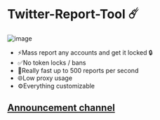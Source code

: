 # Twitter-Report-Tool ☄️

![image](https://github.com/user-attachments/assets/31791976-18ed-48fc-a81d-9c45df5f8ebb)


- ⚡Mass report any accounts and get it locked 🔒
- ✅No token locks / bans
- 🚀Really fast up to 500 reports per second
- 🌐Low proxy usage
- ⚙️Everything customizable

## [Announcement channel](https://t.me/TwitterAIO2023)
